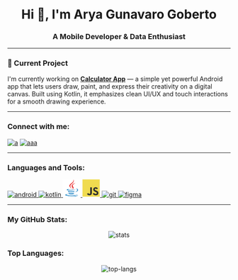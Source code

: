 <h1 align="center">Hi 👋, I'm Arya Gunavaro Goberto</h1>
<h3 align="center">A Mobile Developer & Data Enthusiast</h3>

---

<h3 align="left">📌 Current Project</h3>
<p align="left">
  I'm currently working on <strong><a href="https://github.com/AryaGoberto/Calculator_App" target="_blank">Calculator App</a></strong> — a simple yet powerful Android app that lets users draw, paint, and express their creativity on a digital canvas. Built using Kotlin, it emphasizes clean UI/UX and touch interactions for a smooth drawing experience.
</p>

---

<h3 align="left">Connect with me:</h3>
<p align="left">
<a href="https://www.linkedin.com/in/arya-gunavaro-goberto-758604252/" target="blank"><img align="center" src="https://raw.githubusercontent.com/rahuldkjain/github-profile-readme-generator/master/src/images/icons/Social/linked-in-alt.svg" alt="a" height="30" width="40" /></a>
<a href="https://instagram.com/arya_gunavaro12/" target="blank"><img align="center" src="https://raw.githubusercontent.com/rahuldkjain/github-profile-readme-generator/master/src/images/icons/Social/instagram.svg" alt="aaa" height="30" width="40" /></a>
</p>

---

<h3 align="left">Languages and Tools:</h3>
<p align="left">
  <a href="https://developer.android.com/" target="_blank" rel="noreferrer"> 
    <img src="https://cdn.jsdelivr.net/gh/devicons/devicon/icons/android/android-original.svg" alt="android" width="40" height="40"/> 
  </a> 
  <a href="https://kotlinlang.org/" target="_blank" rel="noreferrer"> 
    <img src="https://cdn.jsdelivr.net/gh/devicons/devicon/icons/kotlin/kotlin-original.svg" alt="kotlin" width="40" height="40"/> 
  </a>
  <a href="https://www.java.com" target="_blank" rel="noreferrer"> 
    <img src="https://raw.githubusercontent.com/devicons/devicon/master/icons/java/java-original.svg" alt="java" width="40" height="40"/> 
  </a> 
  <a href="https://developer.mozilla.org/en-US/docs/Web/JavaScript" target="_blank" rel="noreferrer"> 
    <img src="https://raw.githubusercontent.com/devicons/devicon/master/icons/javascript/javascript-original.svg" alt="javascript" width="40" height="40"/> 
  </a>
  <a href="https://git-scm.com/" target="_blank" rel="noreferrer"> 
    <img src="https://www.vectorlogo.zone/logos/git-scm/git-scm-icon.svg" alt="git" width="40" height="40"/> 
  </a> 
  <a href="https://www.figma.com/" target="_blank" rel="noreferrer"> 
    <img src="https://www.vectorlogo.zone/logos/figma/figma-icon.svg" alt="figma" width="40" height="40"/> 
  </a>
</p>

---

<h3 align="left">My GitHub Stats:</h3>
<p align="center">
  <img src="https://github-readme-stats.vercel.app/api?username=AryaGoberto&show_icons=true&count_private=true&hide=prs&locale=en" alt="stats" />
</p>

<h3 align="left">Top Languages:</h3>
<p align="center">
  <img src="https://github-readme-stats.vercel.app/api/top-langs?username=AryaGoberto&show_icons=true&locale=en&layout=compact" alt="top-langs" />
</p>
